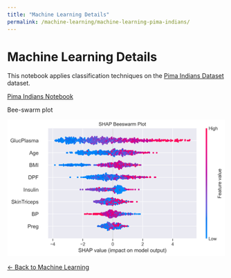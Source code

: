 ```yaml
---
title: "Machine Learning Details"
permalink: /machine-learning/machine-learning-pima-indians/
---
```


# Machine Learning Details

This notebook applies classification techniques on the [Pima Indians Dataset](https://archive.ics.uci.edu/dataset/34/diabetes) dataset.

[Pima Indians Notebook](https://github.com/MarkThackham/MarkThackham.github.io/blob/5d65bd8f95160c108963c694176a3c5f663a6ff3/Portfolio/machine-learning/pima-indians/machine-learning-pima-indians.ipynb)

Bee-swarm plot

![SHAP Beeswarm](https://github.com/MarkThackham/MarkThackham.github.io/blob/885970ffb1a24f8aa14b7a7b7c7a04ef19c90236/Portfolio/machine-learning/pima-indians/pima_indians-shap_beeswarm.png)


[← Back to Machine Learning](/machine-learning/)